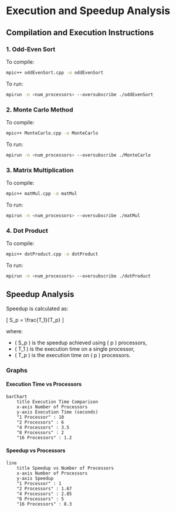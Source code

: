 # Execution and Speedup Analysis

## Compilation and Execution Instructions

### 1. Odd-Even Sort
To compile:
```bash
mpic++ oddEvenSort.cpp -o oddEvenSort
```
To run:
```bash
mpirun -n <num_processors> --oversubscribe ./oddEvenSort
```

### 2. Monte Carlo Method
To compile:
```bash
mpic++ MonteCarlo.cpp -o MonteCarlo
```
To run:
```bash
mpirun -n <num_processors> --oversubscribe ./MonteCarlo
```

### 3. Matrix Multiplication
To compile:
```bash
mpic++ matMul.cpp -o matMul
```
To run:
```bash
mpirun -n <num_processors> --oversubscribe ./matMul
```

### 4. Dot Product
To compile:
```bash
mpic++ dotProduct.cpp -o dotProduct
```
To run:
```bash
mpirun -n <num_processors> --oversubscribe ./dotProduct
```

## Speedup Analysis
Speedup is calculated as:

\[ S_p = \frac{T_1}{T_p} \]

where:
- \( S_p \) is the speedup achieved using \( p \) processors,
- \( T_1 \) is the execution time on a single processor,
- \( T_p \) is the execution time on \( p \) processors.

### Graphs
#### Execution Time vs Processors

```mermaid
barChart
    title Execution Time Comparison
    x-axis Number of Processors
    y-axis Execution Time (seconds)
    "1 Processor" : 10
    "2 Processors" : 6
    "4 Processors" : 3.5
    "8 Processors" : 2
    "16 Processors" : 1.2
```

#### Speedup vs Processors
```mermaid
line
    title Speedup vs Number of Processors
    x-axis Number of Processors
    y-axis Speedup
    "1 Processor" : 1
    "2 Processors" : 1.67
    "4 Processors" : 2.85
    "8 Processors" : 5
    "16 Processors" : 8.3
```
